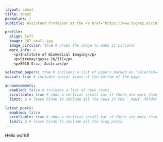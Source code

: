 ```yaml
---
layout: about
title: about
permalink: /
subtitle: Assistant Professor at the <a href="https://www.tugraz.at/institute/ibi/home">Institute of Biomedical Imaging</a>, <a href="https://www.tugraz.at/home">Graz University of Technology</a>

profile:
  align: left
  image: 167_small.jpg
  image_circular: true # crops the image to make it circular
  more_info: >
    <p>Institute of Biomedical Imaging</p>
    <p>Stremayrgasse 16/III</p>
    <p>8010 Graz, Austria</p>

selected_papers: true # includes a list of papers marked as "selected={true}"
social: true # includes social icons at the bottom of the page

announcements:
  enabled: false # includes a list of news items
  scrollable: true # adds a vertical scroll bar if there are more than 3 news items
  limit: 5 # leave blank to include all the news in the `_news` folder

latest_posts:
  enabled: false
  scrollable: true # adds a vertical scroll bar if there are more than 3 new posts items
  limit: 3 # leave blank to include all the blog posts
---
```


Hello world!
